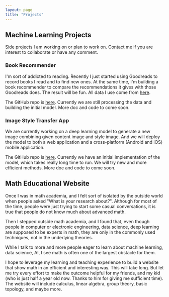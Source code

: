 ```yaml
---
layout: page
title: "Projects"
---
```

## Machine Learning Projects
Side projects I am working on or plan to work on. Contact me if you are interest to collaborate or have any comment. 

### Book Recommender
I'm sort of addicted to reading. Recently I just started using Goodreads to record books I read and to find new ones. At the same time, I'm building a book recommender to compare the recommendations it gives with those Goodreads does. The result will be fun. All data I use come from [here](https://github.com/zygmuntz/goodbooks-10k).

The GitHub repo is [here](https://github.com/huijunzhao-ds/book-recommender). Currently we are still processing the data and building the initial model. More doc and code to come soon.

### Image Style Transfer App
We are currently working on a deep learning model to generate a new image combining given content image and style image. And we will deploy the model to both a web application and a cross-platform (Android and iOS) mobile application.

The GitHub repo is [here](https://github.com/huijunzhao-ds/style-transfer). Currently we have an initial implementation of the model, which takes really long time to run. We will try new and more efficient methods. More doc and code to come soon.

## Math Educational Website 
Once I was in math academia, and I felt sort of isolated by the outside world when people asked "What is your research about?". Although for most of the time, people were just trying to start some casual conversations, it is true that people do not know much about advanced math. 

Then I stepped outside math academia, and I found that, even though people in computer or electronic engineering, data science, deep learning are supposed to be experts in math, they are only in the commonly used techniques, not in the underlying theories. 

While I talk to more and more people eager to learn about machine learning, data science, AI, I see math is often one of the largest obstacle for them.

I hope to leverage my learning and teaching experience to build a website that show math in an efficient and interesting way. This will take long. But let me try every effort to make the outcome helpful for my friends, and my kid (who is just half a year old now. Thanks to him for giving me sufficient time). The website will include calculus, linear algebra, group theory, basic topology, and maybe more.




